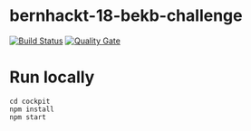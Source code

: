 # bernhackt-18-bekb-challenge

[![Build Status](https://travis-ci.org/mariusgiger/bernhackt-18-bekb-challenge.svg?branch=master)](https://travis-ci.org/mariusgiger/bernhackt-18-bekb-challenge) [![Quality Gate](https://sonarcloud.io/api/project_badges/measure?project=bekb-challenge&metric=alert_status)](https://sonarcloud.io/dashboard/index/bekb-challenge)

# Run locally

```
cd cockpit
npm install
npm start
```
